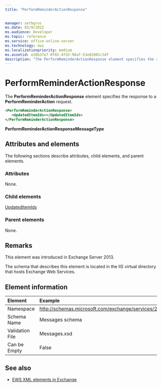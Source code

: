 ```yaml
---
title: "PerformReminderActionResponse"
 
 
manager: sethgros
ms.date: 03/9/2015
ms.audience: Developer
ms.topic: reference
ms.service: office-online-server
ms.technology: ews
ms.localizationpriority: medium
ms.assetid: e26b37e7-0f82-4fd3-98af-53e02001c3df
description: "The PerformReminderActionResponse element specifies the response to a PerformReminderAction request."
---
```


# PerformReminderActionResponse

The **PerformReminderActionResponse** element specifies the response to a **PerformReminderAction** request. 
  
```XML
<PerformReminderActionResponse>
   <UpdatedItemIds></UpdatedItemIds>
</PerformReminderActionResponse>
```

 **PerformReminderActionResponseMessageType**
## Attributes and elements

The following sections describe attributes, child elements, and parent elements.
  
### Attributes

None.
  
### Child elements

[UpdatedItemIds](updateditemids.md)
  
### Parent elements

None.
  
## Remarks

This element was introduced in Exchange Server 2013.
  
The schema that describes this element is located in the IIS virtual directory that hosts Exchange Web Services.
  
## Element information

| Element | Example |
|:-----|:-----|
|Namespace  <br/> |http://schemas.microsoft.com/exchange/services/2006/messages  <br/> |
|Schema Name  <br/> |Messages schema  <br/> |
|Validation File  <br/> |Messages.xsd  <br/> |
|Can be Empty  <br/> |False  <br/> |
   
## See also



- [EWS XML elements in Exchange](ews-xml-elements-in-exchange.md)

